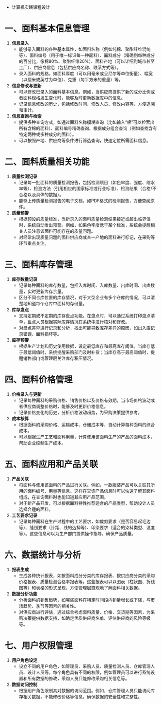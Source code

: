 - 计算机实践课程设计
# **一、面料基本信息管理**

1. **信息录入**
   - 能够录入面料的各种基本属性，如面料名称（例如纯棉、聚酯纤维混纺等）、面料编号（用于唯一标识每一种面料）、面料成分（精确到每种成分的百分比，像棉80%、聚酯纤维20%）、面料产地（可以详细到城市甚至工厂）、供应商信息（包括供应商名称、联系方式等）。
   - 录入面料的规格，如面料厚度（可以用毫米或旦尼尔等单位衡量）、幅宽（以厘米或英寸为单位）、克重（每平方米的重量）等。
2. **信息修改与更新**
   - 可以修改已录入的面料基本信息。例如，当供应商提供了新的成分比例或者面料规格发生变化时，能够及时更新数据库中的信息。
   - 记录信息修改的历史，包括修改时间、修改人员、修改内容等，方便追溯和审计。
3. **信息查询与检索**
   - 提供多种查询方式，如通过面料名称模糊查询（比如输入“棉”可以检索出所有含棉的面料）、面料编号精确查询、根据成分组合查询（例如查找含有特定两种或多种成分的面料）。
   - 可以按照产地、供应商等条件进行筛选查询，快速定位所需面料信息。

# **二、面料质量相关功能**

1. **质量检测记录**
   - 记录每一批面料的质量检测报告，包括检测项目（如色牢度、强度、缩水率等）、检测方法（引用相应的国家标准或行业标准）、检测结果（合格/不合格以及具体的数据）。
   - 能够上传质量检测报告的电子文档，如PDF格式的检测报告，方便查阅原件。
2. **质量预警**
   - 根据预设的质量标准，当新录入的面料质量检测结果接近或超出临界值时，系统自动发出预警。例如，如果色牢度低于某个标准，系统会提醒相关人员注意该面料可能存在的质量问题。
   - 对经常出现质量问题的面料供应商或某一产地的面料进行标记，在采购等环节重点关注。

# **三、面料库存管理**

1. **库存数量记录**
   - 记录每种面料的库存数量，包括入库时间、入库数量、出库时间、出库数量，实时更新库存余量。
   - 区分不同仓库位置的库存情况，对于大型企业有多个仓库的情况，可以清楚地知道每个仓库中面料的存储量。
2. **库存盘点**
   - 支持定期或不定期的库存盘点功能。在盘点时，可以通过系统打印盘点清单，盘点人员根据实际库存情况在系统中进行核对和修改。
   - 对盘点差异进行记录和分析，找出可能导致库存差异的原因，如出入库记录错误、面料损坏等。
3. **库存预警**
   - 根据生产计划和历史使用数据，设定最低库存和最高库存阈值。当库存低于最低阈值时，系统提醒采购部门及时补货；当库存高于最高阈值时，提醒销售部门或管理层关注库存积压情况。

# **四、面料价格管理**

1. **价格录入与更新**
   - 记录每种面料的采购价格、销售价格以及价格有效期。当市场价格波动或者供应商调整价格时，能够及时更新价格信息。
   - 记录价格变化的历史，分析价格波动趋势，为采购决策提供参考。
2. **成本核算**
   - 根据面料的采购价格、运输成本、仓储成本等，自动计算每种面料的综合成本。
   - 可以根据生产工艺和面料用量，计算使用该面料生产的产品的面料成本，帮助企业控制生产成本。

# **五、面料应用和产品关联**

1. **产品关联**
   - 将面料与使用该面料的产品进行关联。例如，一款服装产品可以关联其所用的面料编号、用量等信息。这样在查询产品信息时可以快速了解其面料组成，在查询面料时也能知道其应用产品范围。
   - 对于新产品开发，可以根据面料特性推荐适合的产品类型，帮助设计人员选择合适的面料。
2. **工艺要求记录**
   - 记录每种面料在生产过程中的工艺要求，如裁剪要求（是否容易起毛边等）、缝纫要求（针距、线的选择等）、印染要求（适合的染料类型、温度等）。这些信息可以为生产部门提供操作指导，确保产品质量。

# **六、数据统计与分析**

1. **报表生成**
   - 生成各种统计报表，如按面料成分分类的库存报表、按供应商分类的采购价格报表、质量检测合格率报表等。这些报表可以以图表（柱状图、折线图等）和表格的形式呈现，方便管理层直观地了解面料相关数据。
2. **数据分析功能**
   - 分析面料的销售趋势，如哪些面料在特定时间段内销量增长或下降，与市场趋势、季节等因素的相关性。
   - 对供应商进行评估，通过综合考虑面料质量、价格、交货期等因素，为采购决策提供数据支持，如确定优质供应商名单、评估供应商的风险等级等。

# **七、用户权限管理**

1. **用户角色设定**
   - 设立不同的用户角色，如管理员、采购人员、质量检测人员、仓库管理人员、设计人员等。每个角色具有不同的权限，例如管理员可以进行系统设置和所有数据的修改，采购人员只能修改采购相关信息等。
2. **数据访问控制**
   - 根据用户角色限制其对数据的访问范围。例如，仓库管理人员只能访问库存相关数据，不能修改价格等信息，确保数据的安全性和完整性。
